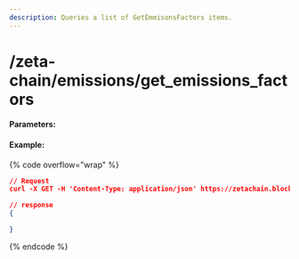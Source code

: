 ```yaml
---
description: Queries a list of GetEmmisonsFactors items.
---
```


# /zeta-chain/emissions/get\_emissions\_factors

#### **Parameters:**

#### Example:

{% code overflow="wrap" %}
```json
// Request
curl -X GET -H 'Content-Type: application/json' https://zetachain.blockpi.network/lcd/v1/<your-api-key>/zeta-chain/emissions/get_emissions_factors

// response
{

}
```
{% endcode %}
